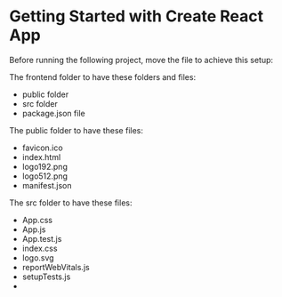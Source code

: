 # Getting Started with Create React App

Before running the following project, move the file to achieve this setup:

The frontend folder to have these folders and files:
 - public folder
 - src folder
 - package.json file

The public folder to have these files:
   - favicon.ico
   - index.html
   - logo192.png
   - logo512.png
   - manifest.json

The src folder to have these files:
  - App.css
  - App.js
  - App.test.js
  - index.css
  - logo.svg
  - reportWebVitals.js
  - setupTests.js
  - 
